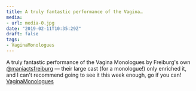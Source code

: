 ```yaml
---
title: A truly fantastic performance of the Vagina…
media:
- url: media-0.jpg
date: "2019-02-11T10:35:29Z"
draft: false
tags:
- VaginaMonologues
---
```

A truly fantastic performance of the Vagina Monologues by Freiburg's own [@maniactsfreiburg](https://instagram.com/maniactsfreiburg) — their large cast \(for a monologue\!\) only enriched it, and I can't recommend going to see it this week enough, go if you can\! [VaginaMonologues](/tags/vaginamonologues)
